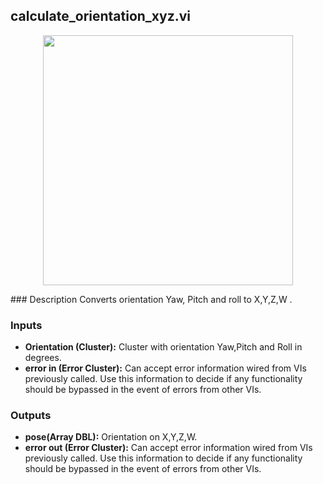 ## calculate_orientation_xyz.vi
<p align="center">
<img src="https://github.com/monoDriveIO/documentation/blob/master/WikiPhotos/LV_client/utilities/mono__calculate__orientation__xyzc.png" width="400"/>
</p>
### Description 
Converts orientation Yaw, Pitch and roll to X,Y,Z,W .

### Inputs

- **Orientation (Cluster):** Cluster with orientation Yaw,Pitch and Roll in degrees.
- **error in (Error Cluster):** Can accept error information wired from VIs previously called. Use this information to decide if any functionality should be bypassed in the event of errors from other VIs.


### Outputs

- **pose(Array DBL):**  Orientation on X,Y,Z,W.
- **error out (Error Cluster):** Can accept error information wired from VIs previously called. Use this information to decide if any functionality should be bypassed in the event of errors from other VIs.
